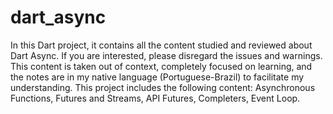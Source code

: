 # dart_async
 
In this Dart project, it contains all the content studied and reviewed about Dart Async. If you are interested, please disregard the issues and warnings. 
This content is taken out of context, completely focused on learning, and the notes are in my native language (Portuguese-Brazil) to facilitate my understanding. 
This project includes the following content: 
Asynchronous Functions, 
Futures and Streams, 
API Futures, 
Completers, 
Event Loop.
